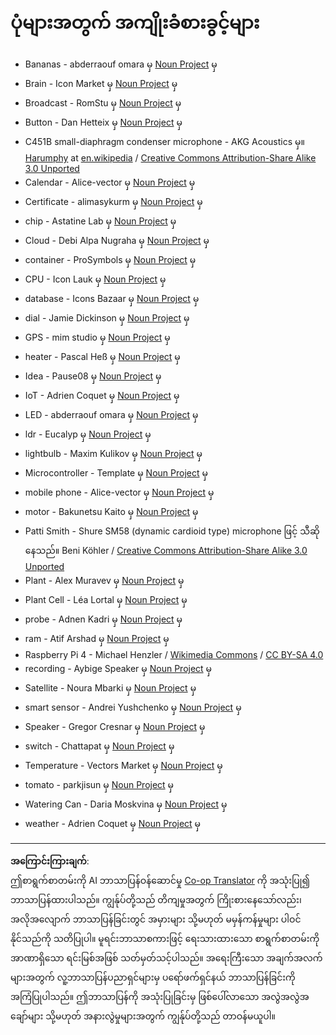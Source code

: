 <!--
CO_OP_TRANSLATOR_METADATA:
{
  "original_hash": "4506d33bbda7acc0ab20980172687090",
  "translation_date": "2025-08-28T15:42:35+00:00",
  "source_file": "attributions.md",
  "language_code": "my"
}
-->
# ပုံများအတွက် အကျိုးခံစားခွင့်များ

* Bananas - abderraouf omara မှ [Noun Project](https://thenounproject.com) မှ
* Brain - Icon Market မှ [Noun Project](https://thenounproject.com) မှ
* Broadcast - RomStu မှ [Noun Project](https://thenounproject.com) မှ
* Button - Dan Hetteix မှ [Noun Project](https://thenounproject.com) မှ
* C451B small-diaphragm condenser microphone - AKG Acoustics မှ။ [Harumphy](https://en.wikipedia.org/wiki/User:Harumphy) at [en.wikipedia](https://en.wikipedia.org/) / [Creative Commons Attribution-Share Alike 3.0 Unported](https://creativecommons.org/licenses/by-sa/3.0/deed.en)
* Calendar - Alice-vector မှ [Noun Project](https://thenounproject.com) မှ
* Certificate - alimasykurm မှ [Noun Project](https://thenounproject.com) မှ
* chip - Astatine Lab မှ [Noun Project](https://thenounproject.com) မှ
* Cloud - Debi Alpa Nugraha မှ [Noun Project](https://thenounproject.com) မှ
* container - ProSymbols မှ [Noun Project](https://thenounproject.com) မှ
* CPU - Icon Lauk မှ [Noun Project](https://thenounproject.com) မှ
* database - Icons Bazaar မှ [Noun Project](https://thenounproject.com) မှ
* dial - Jamie Dickinson မှ [Noun Project](https://thenounproject.com) မှ
* GPS - mim studio မှ [Noun Project](https://thenounproject.com) မှ
* heater - Pascal Heß မှ [Noun Project](https://thenounproject.com) မှ
* Idea - Pause08 မှ [Noun Project](https://thenounproject.com) မှ
* IoT - Adrien Coquet မှ [Noun Project](https://thenounproject.com) မှ
* LED - abderraouf omara မှ [Noun Project](https://thenounproject.com) မှ
* ldr - Eucalyp မှ [Noun Project](https://thenounproject.com) မှ
* lightbulb - Maxim Kulikov မှ [Noun Project](https://thenounproject.com) မှ
* Microcontroller - Template မှ [Noun Project](https://thenounproject.com) မှ
* mobile phone - Alice-vector မှ [Noun Project](https://thenounproject.com) မှ
* motor - Bakunetsu Kaito မှ [Noun Project](https://thenounproject.com) မှ
* Patti Smith - Shure SM58 (dynamic cardioid type) microphone ဖြင့် သီဆိုနေသည်။ Beni Köhler / [Creative Commons Attribution-Share Alike 3.0 Unported](https://creativecommons.org/licenses/by-sa/3.0/deed.en)
* Plant - Alex Muravev မှ [Noun Project](https://thenounproject.com) မှ
* Plant Cell - Léa Lortal မှ [Noun Project](https://thenounproject.com) မှ
* probe - Adnen Kadri မှ [Noun Project](https://thenounproject.com) မှ
* ram - Atif Arshad မှ [Noun Project](https://thenounproject.com) မှ
* Raspberry Pi 4 - Michael Henzler / [Wikimedia Commons](https://commons.wikimedia.org/wiki/Main_Page) / [CC BY-SA 4.0](https://creativecommons.org/licenses/by-sa/4.0/)
* recording - Aybige Speaker မှ [Noun Project](https://thenounproject.com) မှ
* Satellite - Noura Mbarki မှ [Noun Project](https://thenounproject.com) မှ
* smart sensor - Andrei Yushchenko မှ [Noun Project](https://thenounproject.com) မှ
* Speaker - Gregor Cresnar မှ [Noun Project](https://thenounproject.com) မှ
* switch - Chattapat မှ [Noun Project](https://thenounproject.com) မှ
* Temperature - Vectors Market မှ [Noun Project](https://thenounproject.com) မှ
* tomato - parkjisun မှ [Noun Project](https://thenounproject.com) မှ
* Watering Can - Daria Moskvina မှ [Noun Project](https://thenounproject.com) မှ
* weather - Adrien Coquet မှ [Noun Project](https://thenounproject.com) မှ

---

**အကြောင်းကြားချက်**:  
ဤစာရွက်စာတမ်းကို AI ဘာသာပြန်ဝန်ဆောင်မှု [Co-op Translator](https://github.com/Azure/co-op-translator) ကို အသုံးပြု၍ ဘာသာပြန်ထားပါသည်။ ကျွန်ုပ်တို့သည် တိကျမှုအတွက် ကြိုးစားနေသော်လည်း၊ အလိုအလျောက် ဘာသာပြန်ခြင်းတွင် အမှားများ သို့မဟုတ် မမှန်ကန်မှုများ ပါဝင်နိုင်သည်ကို သတိပြုပါ။ မူရင်းဘာသာစကားဖြင့် ရေးသားထားသော စာရွက်စာတမ်းကို အာဏာရှိသော ရင်းမြစ်အဖြစ် သတ်မှတ်သင့်ပါသည်။ အရေးကြီးသော အချက်အလက်များအတွက် လူ့ဘာသာပြန်ပညာရှင်များမှ ပရော်ဖက်ရှင်နယ် ဘာသာပြန်ခြင်းကို အကြံပြုပါသည်။ ဤဘာသာပြန်ကို အသုံးပြုခြင်းမှ ဖြစ်ပေါ်လာသော အလွဲအလွဲအချော်များ သို့မဟုတ် အနားလွဲမှုများအတွက် ကျွန်ုပ်တို့သည် တာဝန်မယူပါ။